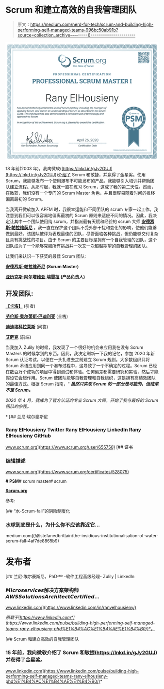 # Scrum 和建立高效的自我管理团队

> 原文：<https://medium.com/nerd-for-tech/scrum-and-building-high-performing-self-managed-teams-996bc50ab91b?source=collection_archive---------6----------------------->

![](img/5506660e1c09359c01f494f3c87f3776.png)

18 年前(2003 年)，我向微软([https://lnkd.in/gJy2GUJ](https://lnkd.in/gJy2GUJ))介绍了 Scrum 和敏捷，并赢得了金星奖。使用 Scrum，我能够发布一个使用瀑布不可能发布的产品。我能够引入培训并帮助团队建立流程。从那时起，我就一直在练习 Scrum，这成了我的第二天性。然而，在微软，我们没有一个专门的 Scrum Master 角色，并且很容易随着时间的推移偏离最初的 Scrum。

当我离开微软加入 APFM 时，我很幸运能和不同团队的 scrum 专家一起工作。我注意到我们可以很容易地偏离最初的 Scrum 原则来适应不同的情况。因此，我决定让其中一个团队使用纯 scrum，并指派最有天赋和经验的 scrum 大师 [**安德烈斯·帕拉维契尼**](https://www.linkedin.com/sharing/share-offsite/?url=https%3A%2F%2Fapi.badgr.io%2Fpublic%2Fassertions%2FVPy3zwAKQOKDmUKeOmU4VA%3Fidentity__email%3Dranyel%2540msn.com) 。我一直在保护这个团队不受外部干扰和变化的影响，使他们能够做到最好。该团队被评为表现最佳的团队，尽管面临各种挑战，但仍能够交付复杂且具有挑战性的项目。由于 Scrum 的主要目标是拥有一个自我管理的团队，这个团队成为了一个能够克服所有挑战并一次又一次超越期望的自我管理的团队。

让我们来认识一下获奖的最佳 Scrum 团队:

[**安德烈斯·帕拉维奇尼**](https://www.linkedin.com/sharing/share-offsite/?url=https%3A%2F%2Fapi.badgr.io%2Fpublic%2Fassertions%2FVPy3zwAKQOKDmUKeOmU4VA%3Fidentity__email%3Dranyel%2540msn.com) **(Scrum Master)**

[**亚历克斯·阿尔塔维亚·埃雷拉**](https://www.linkedin.com/in/ACoAAAzuyWoBOLBwlx9ZbmAyPcVTO5XFe51y4IE/) **(产品负责人)**

## 开发团队:

[**【卡洛】**](https://www.linkedin.com/in/ACoAABbYbL8BkNbKWu_CLyJXhb_VA5GoYnUV0Ps/) (引者)

[**劳伦斯·奥尔蒂斯·巴迪利亚**](https://www.linkedin.com/in/ACoAAAcwuVMBlkgjJO3Q2tNUpBBDVh5NU4N4sI8/) (全栈)

[**迪迪埃科拉莱斯**](https://www.linkedin.com/in/ACoAAAYqYoQBp70VK3Ycc59fclefiLk2IRdjwl0/) (问答)

[**艾萨克**](https://www.linkedin.com/in/ACoAAAV7WN8BDRy2uGcxiNlNjhkQ4G0lRzyHg2E/) (前端)

当我加入 Zulily 的时候，我发现了一个很好的机会来应用我在没有 Scrum Masters 的时候学到的东西。因此，我决定刷新一下我的记忆，参加 2020 年新 Scrum 认证考试，以便在一头扎进去之前建立 Scrum 规则。大多数组织只将 Scrum 术语应用到同一个瀑布过程中，这导致了一个不确定的过程。Scrum 已经在数百万个成功的项目中得到测试和体验。任何偏差都需要研究和实验，然后才能假设它会起作用。Scrum 使团队能够自我管理和自我组织，这是拥有高绩效团队的最佳方式。根据 Scrum 指南，“ ***虽然只实现 Scrum 的一部分是可能的，但结果不是 Scrum。***

*2020 年 4 月，我成为了官方认证的专业 Scrum 大师，开始了我与最好的 Scrum 团队的旅程。*

*[](https://www.scrum.org/user/655750) [## 兰尼·埃尔豪斯尼

### Rany ElHousieny Twitter Rany ElHousieny LinkedIn Rany ElHousieny GitHub

www.scrum.org](https://www.scrum.org/user/655750) [](https://www.scrum.org/certificates/528075) [## 证书

### 编辑描述

www.scrum.org](https://www.scrum.org/certificates/528075) 

**# PSM**# scrum master# scrum

[**Scrum.org**](https://www.linkedin.com/sharing/share-offsite/?url=https%3A%2F%2Fapi.badgr.io%2Fpublic%2Fassertions%2FVPy3zwAKQOKDmUKeOmU4VA%3Fidentity__email%3Dranyel%2540msn.com)

参考:

[](/@stefanedbrittain/the-insidious-institutionalisation-of-water-scrum-fall-4af7de8865b9) [## “水-Scrum-fall”的阴险制度化

### 水球到底是什么，为什么你不应该靠近它…

medium.com](/@stefanedbrittain/the-insidious-institutionalisation-of-water-scrum-fall-4af7de8865b9) 

# 发布者

[](https://www.linkedin.com/in/ranyelhousieny/) [## 兰尼·埃尔豪斯尼，PhDᴬᴮᴰ -软件工程高级经理- Zulily | LinkedIn

### 𝙈𝙞𝙘𝙧𝙤𝙨𝙚𝙧𝙫𝙞𝙘𝙚𝙨解决方案架构师𝘼𝙒𝙎𝙎𝙤𝙡𝙪𝙩𝙞𝙤𝙣𝙨𝘼𝙧𝙘𝙝𝙞𝙩𝙚𝙘𝙩𝘾𝙚𝙧𝙩𝙞𝙛𝙞𝙚𝙙…

www.linkedin.com](https://www.linkedin.com/in/ranyelhousieny/) 

*原载于*[*https://www.linkedin.com*](https://www.linkedin.com/pulse/building-high-performing-self-managed-teams-rany-elhousieny-phd%E1%B4%AC%E1%B4%AE%E1%B4%B0/)*。*

[](https://www.linkedin.com/pulse/building-high-performing-self-managed-teams-rany-elhousieny-phd%E1%B4%AC%E1%B4%AE%E1%B4%B0/) [## Scrum 和建立高效的自我管理团队

### 15 年前，我向微软介绍了 Scrum 和敏捷(https://lnkd.in/gJy2GUJ)并获得了金星奖。

www.linkedin.com](https://www.linkedin.com/pulse/building-high-performing-self-managed-teams-rany-elhousieny-phd%E1%B4%AC%E1%B4%AE%E1%B4%B0/)*